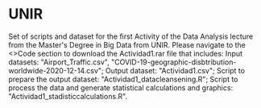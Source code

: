 # UNIR
Set of scripts and dataset for the first Activity of the Data Analysis lecture from the Master's Degree in Big Data from UNIR.
Please navigate to the <>Code section to download the Actividad1.rar file that includes: Input datasets: "Airport_Traffic.csv", "COVID-19-geographic-disbtribution-worldwide-2020-12-14.csv"; Output dataset: "Actividad1.csv"; Script to prepare the output dataset: "Actividad1_datacleansening.R";   Script to process the data and generate statistical calculations and graphics: "Actividad1_stadisticcalculations.R".
